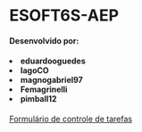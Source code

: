 # ESOFT6S-AEP

<h4>Desenvolvido por:</h4>
<h4>
<li>eduardooguedes</li>
<li>IagoCO</li>
<li>magnogabriel97</li>
<li>Femagrinelli</li>
<li>pimball12</li>
  </h4>
<a
   href="https://forms.gle/sG6KKv84MTbZtouEA">
  Formulário de controle de tarefas
  <a>
